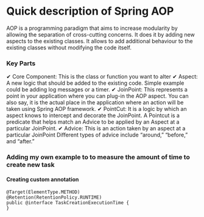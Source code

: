 # Quick description of Spring AOP
AOP is a programming paradigm that aims to increase modularity by allowing the separation of cross-cutting concerns.
It does it by adding new aspects to the existing classes. It allows to add additional behaviour to the existing classes without modifying the code itself.
### Key Parts
✔ Core Component:
This is the class or function you want to alter
✔ Aspect:
A new logic that should be added to the existing code. Simple example could be adding log messages or a timer.
✔ JoinPoint:
This represents a point in your application where you can plug-in the AOP aspect. 
You can also say, it is the actual place in the application where an action will be taken using Spring AOP framework.
✔ PointCut:
It is a logic by which an aspect knows to intercept and decorate the JoinPoint.
A Pointcut is a predicate that helps match an Advice to be applied by an Aspect at a particular JoinPoint.
✔ Advice:
This is an action taken by an aspect at a particular JoinPoint
Different types of advice include “around,” “before,” and “after.”
### Adding my own example to to measure the amount of time to create new task
#### Creating custom annotation
```
@Target(ElementType.METHOD)
@Retention(RetentionPolicy.RUNTIME)
public @interface TaskCreationExecutionTime {
}
```
